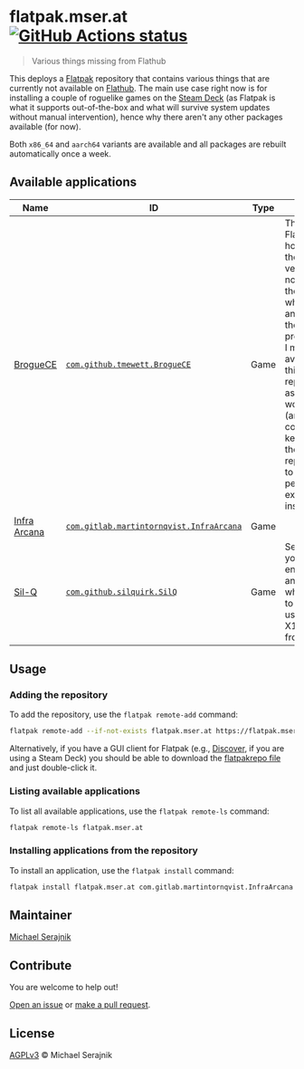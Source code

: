 # flatpak.mser.at [![GitHub Actions status][actions-status-badge]][actions-status]

> Various things missing from Flathub

This deploys a [Flatpak][flatpak] repository that contains various things that
are currently not available on [Flathub][flathub]. The main use case right now
is for installing a couple of roguelike games on the [Steam Deck][steam-deck]
(as Flatpak is what it supports out-of-the-box and what will survive system
updates without manual intervention), hence why there aren't any other packages
available (for now).

Both `x86_64` and `aarch64` variants are available and all packages are rebuilt
automatically once a week.

## Available applications

| Name                                     | ID                                                           | Type | Notes                                                                                                                                                                                                                                                                                 |
|------------------------------------------|------------------------------------------------------------- |------| ------------------------------------------------------------------------------------------------------------------------------------------------------------------------------------------------------------------------------------------------------------------------------------- |
| [BrogueCE][app-brogue-ce-website]        | [`com.github.tmewett.BrogueCE`][app-brogue-ce]               | Game | This _is_ on Flathub; however, the latest version was not available there for a while due to an error in their CI/CD process and I made it available in this repository as a workaround (and will continue to keep it in the repository to not break people's existing installations) |
| [Infra Arcana][app-infra-arcana-website] | [`com.gitlab.martintornqvist.InfraArcana`][app-infra-arcana] | Game |                                                                                                                                                                                                                                                                                       |
| [Sil-Q][app-sil-q-website]               | [`com.github.silquirk.SilQ`][app-sil-q]                      | Game | See [here][app-sil-q-using-x11] if you encounter an error when trying to launch using the X11 frontend                                                                                                                                                                                |

## Usage

### Adding the repository

To add the repository, use the `flatpak remote-add` command:

```sh
flatpak remote-add --if-not-exists flatpak.mser.at https://flatpak.mser.at/index.flatpakrepo
```

Alternatively, if you have a GUI client for Flatpak (e.g.,
[Discover][discover], if you are using a Steam Deck) you should be able to
download the [flatpakrepo file][flatpakrepo-file] and just double-click it.

[discover]: https://apps.kde.org/de/discover/
[flatpakrepo-file]: https://flatpak.mser.at/index.flatpakrepo

### Listing available applications

To list all available applications, use the `flatpak remote-ls` command:

```sh
flatpak remote-ls flatpak.mser.at
```

### Installing applications from the repository

To install an application, use the `flatpak install` command:

```sh
flatpak install flatpak.mser.at com.gitlab.martintornqvist.InfraArcana
```

## Maintainer

[Michael Serajnik][maintainer]

## Contribute

You are welcome to help out!

[Open an issue][issues] or [make a pull request][pull-requests].

## License

[AGPLv3][license] © Michael Serajnik

[app-brogue-ce]: https://github.com/flathub/com.github.tmewett.BrogueCE/
[app-brogue-ce-website]: https://github.com/tmewett/BrogueCE
[app-infra-arcana]: https://github.com/mserajnik/flatpak.mser.at/tree/master/apps/com.gitlab.martintornqvist.InfraArcana
[app-infra-arcana-website]: https://sites.google.com/site/infraarcana/
[app-sil-q]: https://github.com/mserajnik/flatpak.mser.at/tree/master/apps/com.github.silquirk.SilQ
[app-sil-q-website]: https://github.com/sil-quirk/sil-q
[app-sil-q-using-x11]: https://github.com/mserajnik/flatpak.mser.at/tree/master/apps/com.github.silquirk.SilQ#using-the-x11-frontend
[flathub]: https://flathub.org/
[flatpak]: https://flatpak.org/
[steam-deck]: https://www.steamdeck.com/

[actions-status]: https://github.com/mserajnik/flatpak.mser.at/actions
[actions-status-badge]: https://github.com/mserajnik/flatpak.mser.at/actions/workflows/build-and-deploy.yaml/badge.svg
[issues]: https://github.com/mserajnik/flatpak.mser.at/issues
[license]: https://github.com/mserajnik/flatpak.mser.at/blob/master/LICENSE
[maintainer]: https://github.com/mserajnik
[pull-requests]: https://github.com/mserajnik/flatpak.mser.at/pulls
